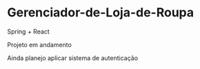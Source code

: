 # Gerenciador-de-Loja-de-Roupa
 Spring + React

Projeto em andamento

Ainda planejo aplicar sistema de autenticação